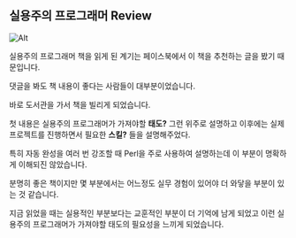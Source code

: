 ## 실용주의 프로그래머 Review
![Alt](https://user-images.githubusercontent.com/23303033/44279503-97c21400-a28c-11e8-9938-b14b6a521dbe.pn)


실용주의 프로그래머 책을 읽게 된 계기는 페이스북에서 이 책을 추천하는 글을 봤기 때문입니다.

댓글을 봐도 책 내용이 좋다는 사람들이 대부분이었습니다.

바로 도서관을 가서 책을 빌리게 되었습니다.

첫 내용은 실용주의 프로그래머가 가져야할 **태도?** 그런 위주로 설명하고 이후에는 실제 프로젝트를 진행하면서 필요한 **스킬?** 들을 설명해주었다.

특히 자동 완성을 여러 번 강조할 때 Perl을 주로 사용하여 설명하는데 이 부분이 명확하게 이해되진 않았습니다.

분명히 좋은 책이지만 몇 부분에서는 어느정도 실무 경험이 있어야 더 와닿을 부분이 있는 것 같습니다.

지금 읽었을 때는 실용적인 부분보다는 교훈적인 부분이 더 기억에 남게 되었고 이런 실용주의 프로그래머가 가져야할 태도의 필요성을 느끼게 되었습니다.


<!--stackedit_data:
eyJoaXN0b3J5IjpbLTE2NzQzODQyNiwyMDgxODQ4MzI5LDcyOD
c4NjAyOSw3Mjg3ODYwMjksLTIwNTk5MjEwNTAsLTIwMjgyMjcz
MDEsLTE1MzEwOTI1NywtMjM0MjU5ODAxLC0xNDMzOTAxNTQsLT
cyMjAwMzUxMCwtOTU2MjY5NTUxXX0=
-->